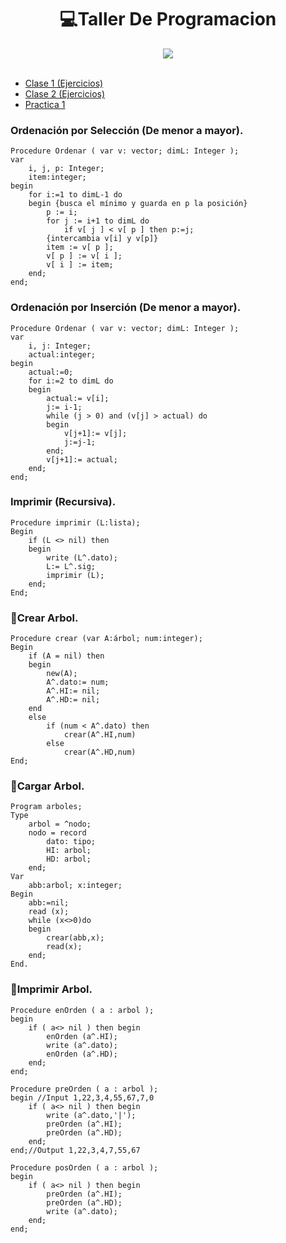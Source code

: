 <h1 align="center"> 💻Taller De Programacion </h1>
<div align="center">
<img src="https://media.giphy.com/media/ukMiDlCmdv2og/giphy.gif?cid=ecf05e4724nglpc52qob2wzy61tla3htfbbmbdoos07dfsni&rid=giphy.gif&ct=g"/>
 </div>
<br>

- [Clase 1 (Ejercicios)](/Teorias/Teoria2.md)
- [Clase 2 (Ejercicios)](/Teorias/Teoria1.md)
- [Practica 1](/Practicas/Practica_1/Practica_1.md)

### Ordenación por Selección (De menor a mayor).
```Pas
Procedure Ordenar ( var v: vector; dimL: Integer );
var 
    i, j, p: Integer;
    item:integer;
begin
    for i:=1 to dimL-1 do 
    begin {busca el mínimo y guarda en p la posición}
        p := i;
        for j := i+1 to dimL do
            if v[ j ] < v[ p ] then p:=j;
        {intercambia v[i] y v[p]}
        item := v[ p ];   
        v[ p ] := v[ i ];   
        v[ i ] := item;
    end;
end;
```

### Ordenación por Inserción (De menor a mayor).
```Pas
Procedure Ordenar ( var v: vector; dimL: Integer );
var 
    i, j: Integer; 
    actual:integer;
begin
    actual:=0;
    for i:=2 to dimL do 
    begin 
        actual:= v[i];
        j:= i-1; 
        while (j > 0) and (v[j] > actual) do
        begin
            v[j+1]:= v[j];
            j:=j-1;
        end;  
        v[j+1]:= actual; 
    end;
end;
```

### Imprimir (Recursiva).
```Pas
Procedure imprimir (L:lista);
Begin
    if (L <> nil) then
    begin
        write (L^.dato);
        L:= L^.sig;
        imprimir (L);
    end;
End;
```
### 🌳Crear Arbol.
```Pas
Procedure crear (var A:árbol; num:integer);
Begin
    if (A = nil) then
    begin
        new(A);
        A^.dato:= num; 
        A^.HI:= nil; 
        A^.HD:= nil;
    end
    else
        if (num < A^.dato) then 
            crear(A^.HI,num)
        else 
            crear(A^.HD,num)   
End;
```
### 🌳Cargar Arbol.
```Pas
Program arboles;
Type
    arbol = ^nodo;
    nodo = record
        dato: tipo;
        HI: arbol;
        HD: arbol;
    end;
Var
    abb:arbol; x:integer;
Begin
    abb:=nil;
    read (x);
    while (x<>0)do
    begin
        crear(abb,x);
        read(x);
    end;
End.
```
### 🌳Imprimir Arbol.
```Pas
Procedure enOrden ( a : arbol );
begin
    if ( a<> nil ) then begin
        enOrden (a^.HI);
        write (a^.dato);
        enOrden (a^.HD);
    end;
end;
```

```Pas
Procedure preOrden ( a : arbol );
begin //Input 1,22,3,4,55,67,7,0
    if ( a<> nil ) then begin
        write (a^.dato,'|');   
        preOrden (a^.HI);
        preOrden (a^.HD);
    end;
end;//Output 1,22,3,4,7,55,67
```

```Pas
Procedure posOrden ( a : arbol );
begin
    if ( a<> nil ) then begin
        preOrden (a^.HI);
        preOrden (a^.HD);
        write (a^.dato);
    end;
end;
```
